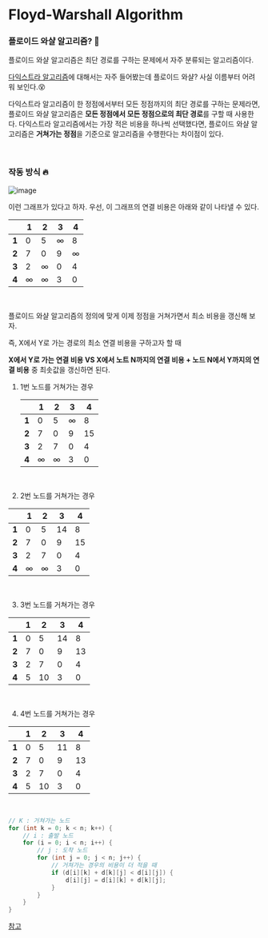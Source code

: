 # Floyd-Warshall Algorithm 

### 플로이드 와샬 알고리즘? 🤔

플로이드 와샬 알고리즘은 최단 경로를 구하는 문제에서 자주 분류되는 알고리즘이다.

[다익스트라 알고리즘](https://github.com/hjyeon-n/Algorithm_study/blob/master/Problem%20Solving/Dijkstra%20Algorithm.md)에 대해서는 자주 들어봤는데 플로이드 와샬? 사실 이름부터 어려워 보인다.😵

다익스트라 알고리즘이 한 정점에서부터 모든 정점까지의 최단 경로를 구하는 문제라면, 플로이드 와샬 알고리즘은 **모든 정점에서 모든 정점으로의 최단 경로**를 구할 때 사용한다. 다익스트라 알고리즘에서는 가장 적은 비용을 하나씩 선택했다면, 플로이드 와샬 알고리즘은 **거쳐가는 정점**을 기준으로 알고리즘을 수행한다는 차이점이 있다.

<br>

### 작동 방식 🔥

![image](https://user-images.githubusercontent.com/62419307/97410122-02c60580-1942-11eb-89b0-84eaf96c562f.png)

이런 그래프가 있다고 하자. 우선, 이 그래프의 연결 비용은 아래와 같이 나타낼 수 있다.

|       | 1    | 2    | 3    | 4    |
| ----- | ---- | ---- | ---- | ---- |
| **1** | 0    | 5    | ∞    | 8    |
| **2** | 7    | 0    | 9    | ∞    |
| **3** | 2    | ∞    | 0    | 4    |
| **4** | ∞    | ∞    | 3    | 0    |

<br>

플로이드 와샬 알고리즘의 정의에 맞게 이제 정점을 거쳐가면서 최소 비용을 갱신해 보자.

즉, X에서 Y로 가는 경로의 최소 연결 비용을 구하고자 할 때

**X에서 Y로 가는 연결 비용 VS X에서 노트 N까지의 연결 비용 + 노드 N에서 Y까지의 연결 비용** 중 최솟값을 갱신하면 된다.

1. 1번 노드를 거쳐가는 경우

   |       | 1    | 2    | 3    | 4    |
   | ----- | ---- | ---- | ---- | ---- |
   | **1** | 0    | 5    | ∞    | 8    |
   | **2** | 7    | 0    | 9    | 15   |
   | **3** | 2    | 7    | 0    | 4    |
   | **4** | ∞    | ∞    | 3    | 0    |

   <br>

2.  2번 노드를 거쳐가는 경우

   |       | 1    | 2    | 3    | 4    |
   | ----- | ---- | ---- | ---- | ---- |
   | **1** | 0    | 5    | 14   | 8    |
   | **2** | 7    | 0    | 9    | 15   |
   | **3** | 2    | 7    | 0    | 4    |
   | **4** | ∞    | ∞    | 3    | 0    |

   <br>

3.  3번 노드를 거쳐가는 경우

   |       | 1    | 2    | 3    | 4    |
   | ----- | ---- | ---- | ---- | ---- |
   | **1** | 0    | 5    | 14   | 8    |
   | **2** | 7    | 0    | 9    | 13   |
   | **3** | 2    | 7    | 0    | 4    |
   | **4** | 5    | 10   | 3    | 0    |

   <br>

4.  4번 노드를 거쳐가는 경우

   |       | 1    | 2    | 3    | 4    |
   | ----- | ---- | ---- | ---- | ---- |
   | **1** | 0    | 5    | 11   | 8    |
   | **2** | 7    | 0    | 9    | 13   |
   | **3** | 2    | 7    | 0    | 4    |
   | **4** | 5    | 10   | 3    | 0    |

   <br>

```java
// K : 거쳐가는 노드
for (int k = 0; k < n; k++) {
    // i : 출발 노드
    for (i = 0; i < n; i++) {
        // j : 도착 노드
        for (int j = 0; j < n; j++) {
            // 거쳐가는 경우의 비용이 더 적을 때
            if (d[i][k] + d[k][j] < d[i][j]) {
                d[i][j] = d[i][k] + d[k][j];
            }
        }
    } 
}
```

[참고](https://blog.naver.com/ndb796/221234427842?viewType=pc)




